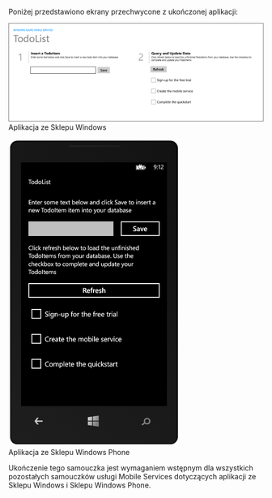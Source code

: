 
Poniżej przedstawiono ekrany przechwycone z ukończonej aplikacji:

![](./media/mobile-services-windows-universal-get-started/mobile-quickstart-completed.png)
<br/>Aplikacja ze Sklepu Windows

![](./media/mobile-services-windows-universal-get-started/mobile-quickstart-completed-wp8.png)
<br/>Aplikacja ze Sklepu Windows Phone

Ukończenie tego samouczka jest wymaganiem wstępnym dla wszystkich pozostałych samouczków usługi Mobile Services dotyczących aplikacji ze Sklepu Windows i Sklepu Windows Phone. 


<!--HONumber=Jun16_HO2-->


